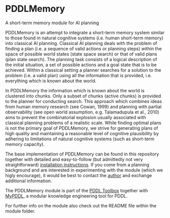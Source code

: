 # PDDLMemory

A short-term memory module for AI planning

PDDLMemory is an attempt to integrate a short-term memory system similar to those found in natural cognitive systems (i.e. human short-term memory) into classical AI planning. Classical AI planning deals with the problem of finding a plan (i.e. a sequence of valid actions or planning steps) within the space of possible world states (state space search) or that of valid plans (plan state search). The planning task consists of a logical description of the initial situation, a set of possible actions and a goal state that is to be achieved. Within a classical setting a planner searches for a solution to the problem (i.e. a valid plan) using all the information that is provided, i.e. everything which is known about the world.

In PDDLMemory the information which is known about the world is clustered into chunks. Only a subset of chunks (active chunks) is provided to the planner for conducting search. This approach which combines ideas from human memory research (see Cowan, 1999) and planning with partial observability (see open world assumption, e.g. Talamadupula et al., 2010) aims to prevent the combinatorial explosion usually associated with classical planning problems of a realistic scale. While finding optimal plans is not the primary goal of PDDLMemory, we strive for generating plans of high quality and maintaining a reasonable level of cognitive plausibility by adhering to limitations of natural cognitive systems (such as short-term memory capacity).

  The base implementation of PDDLMemory can be found in this repository together with detailed and easy-to-follow (but admittedly not very straightforward) [installation instructions](https://pddlmemory.github.io/pddlmemory). If you come from a planning background and are interested in experimenting with the module (which we higly encourage), it would be best to contact the [author](mailto:ivo.chichkov@hotmail.com) and exchange additional information.

The PDDLMemory module is part of the [PDDL Toolbox](about:blank) together with [MyPDDL](https://github.com/Pold87/myPDDL), a modular knowledge engineering tool for PDDL.

For further info on the module also check out the README file within the module folder.
